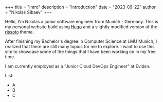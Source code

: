 +++
title = "Intro"
description = "Introduction"
date = "2023-09-22"
author = "Nikolas Sibaev"
+++

Hello, I'm Nikolas a junior software engineer from Munich - Germany. 
This is my personal website build using [Hugo](https://gohugo.io/) and a 
slightly modified version of the [rissoto](https://risotto.joeroe.io/) theme.

After finishing my Bachelor's degree in Computer Science at LMU Munich, 
I realized that there are still many topics for me to explore. 
I want to use this site to showcase some of the things that I have been working on in my free time.

I am currently employed as a "Junior Cloud DevOps Engineer" at Eviden.

List:
* A
* B
* C
